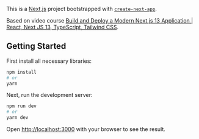 This is a [Next.js](https://nextjs.org/) project bootstrapped with [`create-next-app`](https://github.com/vercel/next.js/tree/canary/packages/create-next-app).

Based on video course [Build and Deploy a Modern Next.js 13 Application | React, Next JS 13, TypeScript, Tailwind CSS](https://www.youtube.com/watch?v=pUNSHPyVryU).

## Getting Started

First install all necessary libraries:

```bash
npm install
# or
yarn
```

Next, run the development server:

```bash
npm run dev
# or
yarn dev
```

Open [http://localhost:3000](http://localhost:3000) with your browser to see the result.
